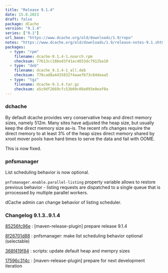 ```yaml
---
title: "Release 9.1.4"
date: 15.8.2023
draft: false
package: dCache
version: "9.1.4"
series: ["9.1"]
url_base: "https://www.dcache.org/old/downloads/1.9/repo"
notes: "https://www.dcache.org/old/downloads/1.9/release-notes-9.1.shtml"
packages:
  - type: "rpm"
    filename: dcache-9.1.4-1.noarch.rpm
    checksum: 77613cc186ed3f41ac4653dc7912ba10
  - type: "deb"
    filename: dcache_9.1.4-1_all.deb
    checksum: 778cad8a4435832f4aaefb73c84deaa5
  - type: "tgz"
    filename: dcache-9.1.4.tar.gz
    checksum: a5c9df2669cfc53b09c09a093e0eaf0a
---
```


### dchache

By default dcache provides very conservative heap and direct memory sizes, namely 512m. Many sites have adjusted the heap size, but usually keep the direct memory size as-is. 
The recent nfs changes require the direct memory to at least 3% of the heap sizes direct memory shared by xroot mover pools have hard times to serve the data and fail with OOME.

This is now fixed.

### pnfsmanager

List scheduling behavior is now optional.

`pnfsmanager.enable.parallel-listing`  property variable  allows to restore previous behavior - listing requests
 are dispatched to a single queue that is prrocessed by multiple parallel workers.

dCache admin can change behavior of listing scheduler.




### Changelog 9.1.3..9.1.4

<!-- git log 9.1.3..9.1.4 -no-merges -format='[%h](https://github.com/dcache/dcache/commit/%H)%n:   %s%n' -->

[85256fc96e](https://github.com/dcache/dcache/commit/85256fc96e8a9aeba206e35aad80036b6091db09)
:   [maven-release-plugin] prepare release 9.1.4

[8f26701d88](https://github.com/dcache/dcache/commit/8f26701d8868b8fc1bfd394895130ff8f7f2fbfa)
:   pnfsmanager: make list scheduling behavior optional (selectable)

[368f419f84](https://github.com/dcache/dcache/commit/368f419f84c7279974acebcdc6c058eb49285c78)
:   scripts: update default heap and mempry sizes

[17596c314c](https://github.com/dcache/dcache/commit/17596c314cce3c8974c7824f62f12e467be05353)
:   [maven-release-plugin] prepare for next development iteration

